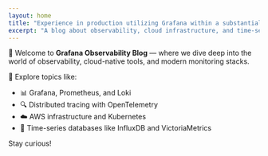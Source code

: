 ```yaml
---
layout: home
title: "Experience in production utilizing Grafana within a substantial corporate setting"
excerpt: "A blog about observability, cloud infrastructure, and time-series databases."
---
```


👋 Welcome to **Grafana Observability Blog** — where we dive deep into the world of observability, cloud-native tools, and modern monitoring stacks.

🧭 Explore topics like:
- 📊 Grafana, Prometheus, and Loki
- 🔍 Distributed tracing with OpenTelemetry
- ☁️ AWS infrastructure and Kubernetes
- 🧠 Time-series databases like InfluxDB and VictoriaMetrics

Stay curious!
